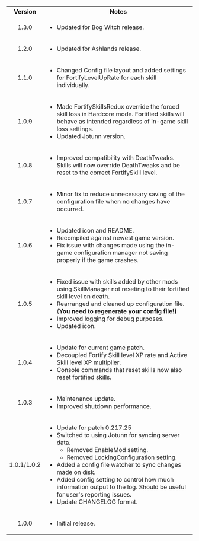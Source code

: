 <table>
	<tbody>
		<tr>
			<th align="center">Version</th>
			<th align="center">Notes</th>
		</tr>
		<tr>
			<td align="center">1.3.0</td>
			<td align="left">
				<ul>
					<li>Updated for Bog Witch release.</li>
				</ul>
			</td>
		</tr>
		<tr>
			<td align="center">1.2.0</td>
			<td align="left">
				<ul>
					<li>Updated for Ashlands release.</li>
				</ul>
			</td>
		</tr>
		<tr>
			<td align="center">1.1.0</td>
			<td align="left">
				<ul>
					<li>Changed Config file layout and added settings for FortifyLevelUpRate for each skill individually.</li>
				</ul>
			</td>
		</tr>
		<tr>
			<td align="center">1.0.9</td>
			<td align="left">
				<ul>
					<li>Made FortifySkillsRedux override the forced skill loss in Hardcore mode. Fortified skills will behave as intended regardless of in-game skill loss settings.</li>
					<li>Updated Jotunn version.</li>
				</ul>
			</td>
		</tr>
		<tr>
			<td align="center">1.0.8</td>
			<td align="left">
				<ul>
					<li>Improved compatibility with DeathTweaks. Skills will now override DeathTweaks and be reset to the correct FortifySkill level.</li>
				</ul>
			</td>
		</tr>
		<tr>
			<td align="center">1.0.7</td>
			<td align="left">
				<ul>
					<li>Minor fix to reduce unnecessary saving of the configuration file when no changes have occurred.</li>
				</ul>
			</td>
		</tr>
		<tr>
			<td align="center">1.0.6</td>
			<td align="left">
				<ul>
					<li>Updated icon and README.</li>
					<li>Recompiled against newest game version.</li>
					<li>Fix issue with changes made using the in-game configuration manager not saving properly if the game crashes.</li>
				</ul>
			</td>
		</tr>
		<tr>
			<td align="center">1.0.5</td>
			<td align="left">
				<ul>
					<li>Fixed issue with skills added by other mods using SkillManager not reseting to their fortified skill level on death.</li>
					<li>Rearranged and cleaned up configuration file. (<b>You need to regenerate your config file!)</b></li>
					<li>Improved logging for debug purposes.</li>
					<li>Updated icon.</li>
				</ul>
			</td>
		</tr>
		<tr>
			<td align="center">1.0.4</td>
			<td align="left">
				<ul>
					<li>Update for current game patch.</li>
					<li>Decoupled Fortify Skill level XP rate and Active Skill level XP multiplier.</li>
					<li>Console commands that reset skills now also reset fortified skills.</li>
				</ul>
			</td>
		</tr>
		<tr>
			<td align="center">1.0.3</td>
			<td align="left">
				<ul>
					<li>Maintenance update.</li>
					<li>Improved shutdown performance.</li>
				</ul>
			</td>
		</tr>
		<tr>
			<td align="center">1.0.1/1.0.2</td>
			<td align="left">
				<ul>
					<li>Update for patch 0.217.25</li>
					<li>
						Switched to using Jotunn for syncing server data.
						<ul>
							<li>Removed EnableMod setting.</li>
							<li>Removed LockingConfiguration setting.</li>
						</ul>
					</li>
					<li>Added a config file watcher to sync changes made on disk.</li>
					<li>Added config setting to control how much information output to the log. Should be useful for user's reporting issues.</li>
					<li>Update CHANGELOG format.</li>
				</ul>
			</td>
		</tr>
		<tr>
			<td align="center">1.0.0</td>
			<td align="left">
				<ul>
					<li>Initial release.</li>
				</ul>
			</td>
		</tr>
	</tbody>
</table>

